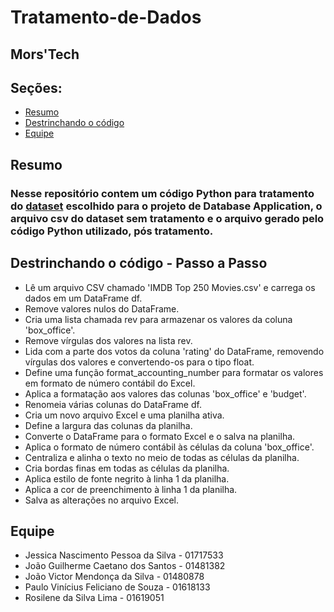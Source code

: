 # Tratamento-de-Dados
## Mors'Tech

## Seções:
- [Resumo](#Resumo)
- [Destrinchando o código](#Destrinchando-o-código-Passo-a-Passo)
- [Equipe](#equipe)



## Resumo
### Nesse repositório contem um código Python para tratamento do [dataset](https://www.kaggle.com/datasets/rajugc/imdb-top-250-movies-dataset) escolhido para o projeto de Database Application, o arquivo csv do dataset sem tratamento e o arquivo gerado pelo código Python utilizado, pós tratamento.

## Destrinchando o código - Passo a Passo

* Lê um arquivo CSV chamado 'IMDB Top 250 Movies.csv' e carrega os dados em um DataFrame df.
* Remove valores nulos do DataFrame.
* Cria uma lista chamada rev para armazenar os valores da coluna 'box_office'.
* Remove vírgulas dos valores na lista rev.
* Lida com a parte dos votos da coluna 'rating' do DataFrame, removendo vírgulas dos valores e convertendo-os para o tipo float.
* Define uma função format_accounting_number para formatar os valores em formato de número contábil do Excel.
* Aplica a formatação aos valores das colunas 'box_office' e 'budget'.
* Renomeia várias colunas do DataFrame df.
* Cria um novo arquivo Excel e uma planilha ativa.
* Define a largura das colunas da planilha.
* Converte o DataFrame para o formato Excel e o salva na planilha.
* Aplica o formato de número contábil às células da coluna 'box_office'.
* Centraliza e alinha o texto no meio de todas as células da planilha.
* Cria bordas finas em todas as células da planilha.
* Aplica estilo de fonte negrito à linha 1 da planilha.
* Aplica a cor de preenchimento à linha 1 da planilha.
* Salva as alterações no arquivo Excel.

## Equipe

* Jessica Nascimento Pessoa da Silva - 01717533
* João Guilherme Caetano dos Santos - 01481382
* João Victor Mendonça da Silva - 01480878
* Paulo Vinícius Feliciano de Souza - 01618133
* Rosilene da Silva Lima - 01619051
